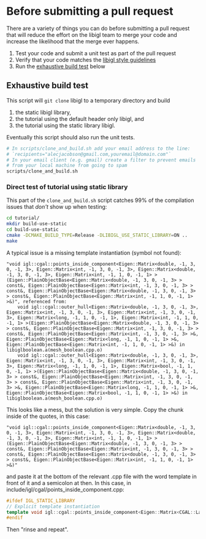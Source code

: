 # Before submitting a pull request

There are a variety of things you can do before submitting a pull request that
will reduce the effort on the libigl team to merge your code and increase the
likelihood that the merge ever happens.

  1. Test your code and submit a unit test as part of the pull request
  2. Verify that your code matches the [libigl style
  guidelines](style-guidelines.md)
  3. Run the [exhaustive build test](#exhaustivebuildtest) below

## Exhaustive build test

This script will `git clone` libigl to a temporary directory and build 

  1. the static libigl library, 
  2. the tutorial using the default header only libigl, and 
  3. the tutorial using the static library libigl.
  
Eventually this script should also run the unit tests.

```bash
# In scripts/clone_and_build.sh add your email address to the line:
# `recipients="alecjacobson@gmail.com,youremail@domain.com"`
# In your email client (e.g. gmail) create a filter to prevent emails 
# from your local machine from going to spam
scripts/clone_and_build.sh
```

### Direct test of tutorial using static library

This part of the `clone_and_build.sh` script catches 99% of the compilation
issues that _don't_ show up when testing:

```bash
cd tutorial/
mkdir build-use-static
cd build-use-static
cmake -DCMAKE_BUILD_TYPE=Release -DLIBIGL_USE_STATIC_LIBRARY=ON ..
make
```

A typical issue is a missing template instantiation (symbol not found):

    "void igl::cgal::points_inside_component<Eigen::Matrix<double, -1, 3, 0, -1, 3>, Eigen::Matrix<int, -1, 3, 0, -1, 3>, Eigen::Matrix<double, -1, 3, 0, -1, 3>, Eigen::Matrix<int, -1, 1, 0, -1, 1> >(Eigen::PlainObjectBase<Eigen::Matrix<double, -1, 3, 0, -1, 3> > const&, Eigen::PlainObjectBase<Eigen::Matrix<int, -1, 3, 0, -1, 3> > const&, Eigen::PlainObjectBase<Eigen::Matrix<double, -1, 3, 0, -1, 3> > const&, Eigen::PlainObjectBase<Eigen::Matrix<int, -1, 1, 0, -1, 1> >&)", referenced from:
        void igl::cgal::outer_hull<Eigen::Matrix<double, -1, 3, 0, -1, 3>, Eigen::Matrix<int, -1, 3, 0, -1, 3>, Eigen::Matrix<int, -1, 3, 0, -1, 3>, Eigen::Matrix<long, -1, 1, 0, -1, 1>, Eigen::Matrix<int, -1, 1, 0, -1, 1> >(Eigen::PlainObjectBase<Eigen::Matrix<double, -1, 3, 0, -1, 3> > const&, Eigen::PlainObjectBase<Eigen::Matrix<int, -1, 3, 0, -1, 3> > const&, Eigen::PlainObjectBase<Eigen::Matrix<int, -1, 3, 0, -1, 3> >&, Eigen::PlainObjectBase<Eigen::Matrix<long, -1, 1, 0, -1, 1> >&, Eigen::PlainObjectBase<Eigen::Matrix<int, -1, 1, 0, -1, 1> >&) in libiglboolean.a(mesh_boolean.cpp.o)
        void igl::cgal::outer_hull<Eigen::Matrix<double, -1, 3, 0, -1, 3>, Eigen::Matrix<int, -1, 3, 0, -1, 3>, Eigen::Matrix<int, -1, 3, 0, -1, 3>, Eigen::Matrix<long, -1, 1, 0, -1, 1>, Eigen::Matrix<bool, -1, 1, 0, -1, 1> >(Eigen::PlainObjectBase<Eigen::Matrix<double, -1, 3, 0, -1, 3> > const&, Eigen::PlainObjectBase<Eigen::Matrix<int, -1, 3, 0, -1, 3> > const&, Eigen::PlainObjectBase<Eigen::Matrix<int, -1, 3, 0, -1, 3> >&, Eigen::PlainObjectBase<Eigen::Matrix<long, -1, 1, 0, -1, 1> >&, Eigen::PlainObjectBase<Eigen::Matrix<bool, -1, 1, 0, -1, 1> >&) in libiglboolean.a(mesh_boolean.cpp.o)

This looks like a mess, but the solution is very simple. Copy the chunk inside of the quotes, in this case:

    "void igl::cgal::points_inside_component<Eigen::Matrix<double, -1, 3, 0, -1, 3>, Eigen::Matrix<int, -1, 3, 0, -1, 3>, Eigen::Matrix<double, -1, 3, 0, -1, 3>, Eigen::Matrix<int, -1, 1, 0, -1, 1> >(Eigen::PlainObjectBase<Eigen::Matrix<double, -1, 3, 0, -1, 3> > const&, Eigen::PlainObjectBase<Eigen::Matrix<int, -1, 3, 0, -1, 3> > const&, Eigen::PlainObjectBase<Eigen::Matrix<double, -1, 3, 0, -1, 3> > const&, Eigen::PlainObjectBase<Eigen::Matrix<int, -1, 1, 0, -1, 1> >&)"

and paste it at the bottom of the relevant .cpp file with the word template in front of it and a semicolon at then. In this case, in include/igl/cgal/points_inside_component.cpp:

```cpp
#ifdef IGL_STATIC_LIBRARY
// Explicit template instantiation
template void igl::cgal::points_inside_component<Eigen::Matrix<CGAL::Lazy_exact_nt<CGAL::Gmpq>, -1, 3, 0, -1, 3>, Eigen::Matrix<int, -1, 3, 0, -1, 3>, Eigen::Matrix<CGAL::Lazy_exact_nt<CGAL::Gmpq>, -1, 3, 0, -1, 3>, Eigen::Matrix<int, -1, 1, 0, -1, 1> >(Eigen::PlainObjectBase<Eigen::Matrix<CGAL::Lazy_exact_nt<CGAL::Gmpq>, -1, 3, 0, -1, 3> > const&, Eigen::PlainObjectBase<Eigen::Matrix<int, -1, 3, 0, -1, 3> > const&, Eigen::PlainObjectBase<Eigen::Matrix<CGAL::Lazy_exact_nt<CGAL::Gmpq>, -1, 3, 0, -1, 3> > const&, Eigen::PlainObjectBase<Eigen::Matrix<int, -1, 1, 0, -1, 1> >&);
#endif
```

Then "rinse and repeat".
